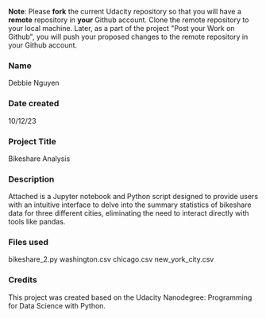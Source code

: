 **Note**: Please **fork** the current Udacity repository so that you will have a **remote** repository in **your** Github account. 
Clone the remote repository to your local machine. Later, as a part of the project "Post your Work on Github", 
you will push your proposed changes to the remote repository in your Github account.

### Name
Debbie Nguyen

### Date created
10/12/23

### Project Title
Bikeshare Analysis

### Description
Attached is a Jupyter notebook and Python script designed to provide users with an intuitive interface to delve into the summary 
statistics of bikeshare data for three different cities, eliminating the need to interact directly with tools like pandas.

### Files used
bikeshare_2.py
washington.csv
chicago.csv
new_york_city.csv

### Credits
This project was created based on the Udacity Nanodegree: Programming for Data Science with Python.

